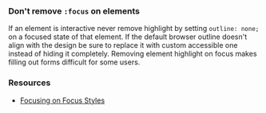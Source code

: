 ### Don't remove `:focus` on elements

If an element is interactive never remove highlight by setting `outline: none;` on a focused state of that element. If the default browser outline doesn't align with the design be sure to replace it with custom accessible one instead of hiding it completely. Removing element highlight on focus makes filling out forms difficult for some users.

### Resources
<!-- Whenever possible, include the links to more advanced guide-->
* [Focusing on Focus Styles](https://css-tricks.com/focusing-on-focus-styles/)

<!-- category: (0)-->
<!-- available categories:
    0: accessibility rules that everyone should follow with no exception
    1: accessibility tips that make outstanding user experience
    2: facts about designing for accessibility, testing etc.
-->